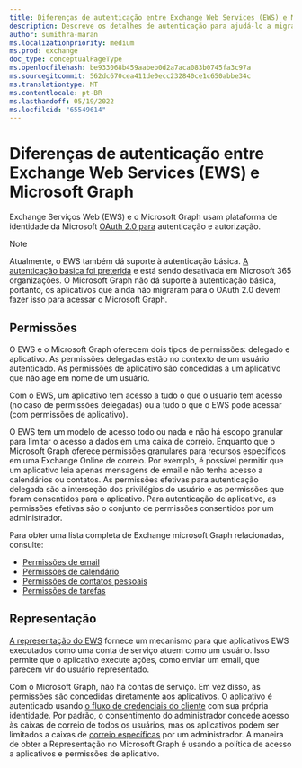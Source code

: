 ```yaml
---
title: Diferenças de autenticação entre Exchange Web Services (EWS) e Microsoft Graph
description: Descreve os detalhes de autenticação para ajudá-lo a migrar Exchange aplicativos EWS (Serviços Web) para o Microsoft Graph.
author: sumithra-maran
ms.localizationpriority: medium
ms.prod: exchange
doc_type: conceptualPageType
ms.openlocfilehash: be933068b459aabeb0d2a7aca083b0745fa3c97a
ms.sourcegitcommit: 562dc670cea411de0ecc232840ce1c650abbe34c
ms.translationtype: MT
ms.contentlocale: pt-BR
ms.lasthandoff: 05/19/2022
ms.locfileid: "65549614"
---
```

# <a name="authentication-differences-between-exchange-web-services-ews-and-microsoft-graph"></a>Diferenças de autenticação entre Exchange Web Services (EWS) e Microsoft Graph

Exchange Serviços Web (EWS) e o Microsoft Graph usam plataforma de identidade da Microsoft [OAuth 2.0 para](/azure/active-directory/develop/active-directory-v2-protocols) autenticação e autorização.

> [!NOTE]
> Atualmente, o EWS também dá suporte à autenticação básica. [A autenticação básica foi preterida](/lifecycle/announcements/exchange-online-basic-auth-deprecated) e está sendo desativada em Microsoft 365 organizações. O Microsoft Graph não dá suporte à autenticação básica, portanto, os aplicativos que ainda não migraram para o OAuth 2.0 devem fazer isso para acessar o Microsoft Graph.

## <a name="permissions"></a>Permissões

O EWS e o Microsoft Graph oferecem dois tipos de permissões: delegado e aplicativo. As permissões delegadas estão no contexto de um usuário autenticado. As permissões de aplicativo são concedidas a um aplicativo que não age em nome de um usuário.

Com o EWS, um aplicativo tem acesso a tudo o que o usuário tem acesso (no caso de permissões delegadas) ou a tudo o que o EWS pode acessar (com permissões de aplicativo). 

O EWS tem um modelo de acesso todo ou nada e não há escopo granular para limitar o acesso a dados em uma caixa de correio. Enquanto que o Microsoft Graph oferece permissões granulares para recursos específicos em uma Exchange Online de correio. Por exemplo, é possível permitir que um aplicativo leia apenas mensagens de email e não tenha acesso a calendários ou contatos. As permissões efetivas para autenticação delegada são a interseção dos privilégios do usuário e as permissões que foram consentidos para o aplicativo. Para autenticação de aplicativo, as permissões efetivas são o conjunto de permissões consentidos por um administrador.

Para obter uma lista completa de Exchange microsoft Graph relacionadas, consulte:

- [Permissões de email](permissions-reference.md#mail-permissions)
- [Permissões de calendário](permissions-reference.md#calendars-permissions)
- [Permissões de contatos pessoais](permissions-reference.md#contacts-permissions)
- [Permissões de tarefas](permissions-reference.md#tasks-permissions)

## <a name="impersonation"></a>Representação

[A representação do EWS](/exchange/client-developer/exchange-web-services/impersonation-and-ews-in-exchange) fornece um mecanismo para que aplicativos EWS executados como uma conta de serviço atuem como um usuário. Isso permite que o aplicativo execute ações, como enviar um email, que parecem vir do usuário representado.

Com o Microsoft Graph, não há contas de serviço. Em vez disso, as permissões são concedidas diretamente aos aplicativos. O aplicativo é autenticado usando [o fluxo de credenciais do cliente](auth-v2-service.md) com sua própria identidade. Por padrão, o consentimento do administrador concede acesso às caixas de correio de todos os usuários, mas os aplicativos podem ser limitados a caixas de [correio específicas](auth-limit-mailbox-access.md) por um administrador. A maneira de obter a Representação no Microsoft Graph é usando a política de acesso a aplicativos e permissões de aplicativo.
